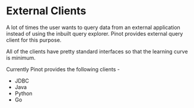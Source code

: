 # External Clients

A lot of times the user wants to query data from an external application instead of using the inbuilt query explorer. Pinot provides external query client for this purpose.  
  
All of the clients have pretty standard interfaces so that the learning curve is minimum.

Currently Pinot provides the following clients - 

* JDBC
* Java
* Python
* Go

